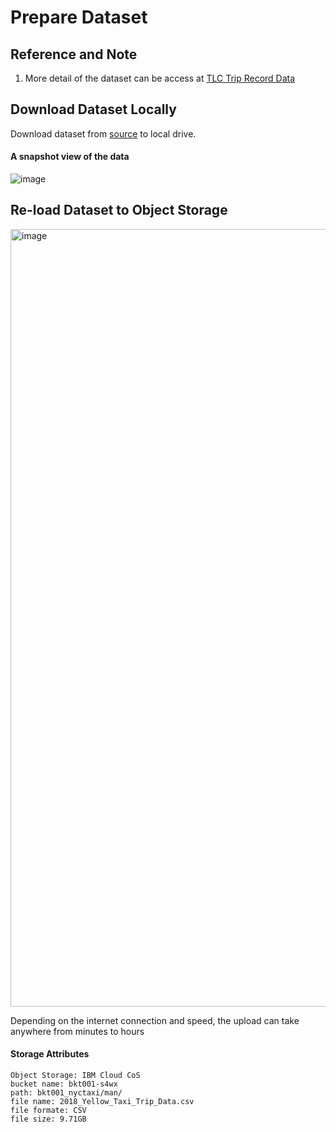 # Prepare Dataset


## Reference and Note
1. More detail of the dataset can be access at [TLC Trip Record Data](https://www.nyc.gov/site/tlc/about/tlc-trip-record-data.page)

   
## Download Dataset Locally

Download dataset from [source](https://data.cityofnewyork.us/Transportation/2018-Yellow-Taxi-Trip-Data/t29m-gskq) to local drive. 

#### A snapshot view of the data
![image](https://github.com/hpdalab/dem101-s4wx-nytaxi/assets/38366661/37c534f5-98b4-4fe9-a7e3-57d5309c8ff9)



## Re-load Dataset to Object Storage

<img width="1244" alt="image" src="https://github.com/hpdalab/demo101-s4wx-nytaxi/assets/38366661/0d6693f7-4902-4e9e-a77c-b2cb482d4b0c">

Depending on the internet connection and speed, the upload can take anywhere from minutes to hours

#### Storage Attributes
```
Object Storage: IBM Cloud CoS
bucket name: bkt001-s4wx
path: bkt001_nyctaxi/man/
file name: 2018_Yellow_Taxi_Trip_Data.csv
file formate: CSV
file size: 9.71GB
```


